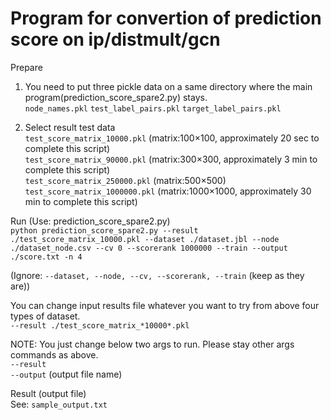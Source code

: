 # Program for convertion of prediction score on ip/distmult/gcn

Prepare
1. You need to put three pickle data on a same directory where the main program(prediction_score_spare2.py) stays.  
`node_names.pkl`
`test_label_pairs.pkl`
`target_label_pairs.pkl`  

2. Select result test data  
`test_score_matrix_10000.pkl` (matrix:100×100, approximately 20 sec to complete this script)  
`test_score_matrix_90000.pkl` (matrix:300×300, approximately 3 min to complete this script)  
`test_score_matrix_250000.pkl` (matrix:500×500)  
`test_score_matrix_1000000.pkl` (matrix:1000×1000, approximately 30 min to complete this script)  

Run (Use: prediction_score_spare2.py)  
`python prediction_score_spare2.py --result ./test_score_matrix_10000.pkl --dataset ./dataset.jbl --node ./dataset_node.csv --cv 0 --scorerank 1000000 --train --output ./score.txt -n 4`

(Ignore: `--dataset, --node, --cv, --scorerank, --train` (keep as they are))

You can change input results file whatever you want to try from above four types of dataset.  
`--result ./test_score_matrix_*10000*.pkl`

NOTE: You just change below two args to run. Please stay other args commands as above.  
`--result`  
`--output` (output file name)

Result (output file)  
See: `sample_output.txt`
